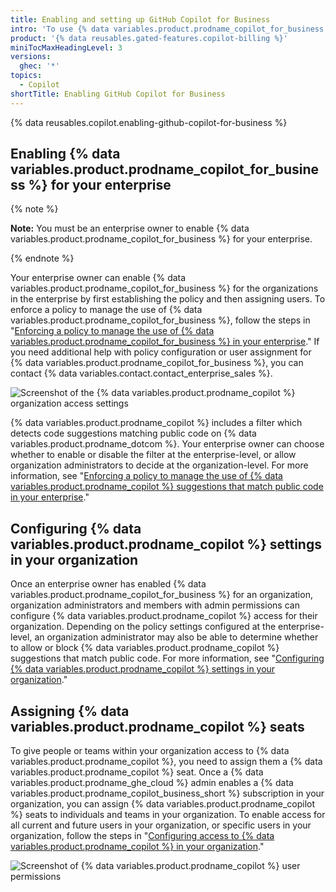 ```yaml
---
title: Enabling and setting up GitHub Copilot for Business
intro: 'To use {% data variables.product.prodname_copilot_for_business %}, you need to enforce a policy in your enterprise.'
product: '{% data reusables.gated-features.copilot-billing %}'
miniTocMaxHeadingLevel: 3
versions:
  ghec: '*'
topics:
  - Copilot
shortTitle: Enabling GitHub Copilot for Business
---
```


{% data reusables.copilot.enabling-github-copilot-for-business %}

## Enabling {% data variables.product.prodname_copilot_for_business %} for your enterprise

{% note %}

**Note:** You must be an enterprise owner to enable {% data variables.product.prodname_copilot_for_business %} for your enterprise.

{% endnote %}

Your enterprise owner can enable {% data variables.product.prodname_copilot_for_business %} for the organizations in the enterprise by first establishing the policy and then assigning users. To enforce a policy to manage the use of {% data variables.product.prodname_copilot_for_business %}, follow the steps in "[Enforcing a policy to manage the use of {% data variables.product.prodname_copilot_for_business %} in your enterprise](/admin/policies/enforcing-policies-for-your-enterprise/enforcing-policies-for-github-copilot-in-your-enterprise#enforcing-a-policy-to-manage-the-use-of-github-copilot-for-business-in-your-enterprise)." If you need additional help with policy configuration or user assignment for {% data variables.product.prodname_copilot_for_business %}, you can contact {% data variables.contact.contact_enterprise_sales %}.

![Screenshot of the {% data variables.product.prodname_copilot %} organization access settings](/assets/images/help/copilot/manage-org-access-enterprise.png)

{% data variables.product.prodname_copilot %} includes a filter which detects code suggestions matching public code on {% data variables.product.prodname_dotcom %}. Your enterprise owner can choose whether to enable or disable the filter at the enterprise-level, or allow organization administrators to decide at the organization-level. For more information, see "[Enforcing a policy to manage the use of {% data variables.product.prodname_copilot %} suggestions that match public code in your enterprise](/admin/policies/enforcing-policies-for-your-enterprise/enforcing-policies-for-github-copilot-in-your-enterprise#enforcing-a-policy-to-manage-the-use-of-github-copilot-suggestions-that-match-public-code-in-your-enterprise)."

## Configuring {% data variables.product.prodname_copilot %} settings in your organization

Once an enterprise owner has enabled {% data variables.product.prodname_copilot_for_business %} for an organization, organization administrators and members with admin permissions can configure {% data variables.product.prodname_copilot %} access for their organization. Depending on the policy settings configured at the enterprise-level, an organization administrator may also be able to determine whether to allow or block {% data variables.product.prodname_copilot %} suggestions that match public code. For more information, see "[Configuring {% data variables.product.prodname_copilot %} settings in your organization](/copilot/configuring-github-copilot/configuring-github-copilot-settings-in-your-organization)."

## Assigning {% data variables.product.prodname_copilot %} seats

To give people or teams within your organization access to {% data variables.product.prodname_copilot %}, you need to assign them a {% data variables.product.prodname_copilot %} seat. Once a {% data variables.product.prodname_ghe_cloud %} admin enables a {% data variables.product.prodname_copilot_business_short %} subscription in your organization, you can assign {% data variables.product.prodname_copilot %} seats to individuals and teams in your organization. To enable access for all current and future users in your organization, or specific users in your organization, follow the steps in "[Configuring access to {% data variables.product.prodname_copilot %} in your organization](/copilot/configuring-github-copilot/configuring-github-copilot-settings-in-your-organization#configuring-access-to-github-copilot-in-your-organization)."

![Screenshot of {% data variables.product.prodname_copilot %} user permissions](/assets/images/help/copilot/allow-all-members.png)
